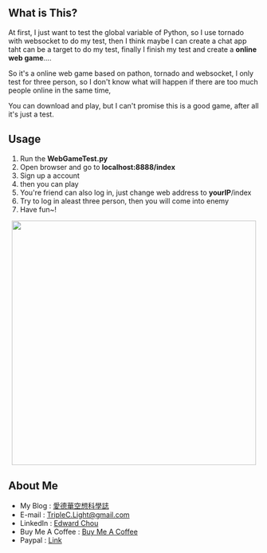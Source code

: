 ## What is This?
At first, I just want to test the global variable of Python, 
so I use tornado with websocket to do my test,
then I think maybe I can create a chat app taht can be a target to do my test,
finally I finish my test and create a **online web game**....

So it's a online web game based on pathon, tornado and websocket,
I only test for three person, so I don't know what will happen if there are too much people online in the same time,

You can download and play, but I can't promise this is a good game, after all it's just a test.

## Usage
1. Run the **WebGameTest.py**
2. Open browser and go to **localhost:8888/index**
3. Sign up a account
4. then you can play
5. You're friend can also log in, just change web address to  **yourIP**/index
6. Try to log in aleast three person, then you will come into enemy
7. Have fun~!

<center><img src="" width=490></center>

## About Me
 - My Blog : [愛德華空想科學誌](https://triplec-light.000webhostapp.com)
 - E-mail : TripleC.Light@gmail.com
 - LinkedIn : [Edward Chou](https://www.linkedin.com/in/edward-chou-42058912a)
 - Buy Me A Coffee : [Buy Me A Coffee](https://www.buymeacoffee.com/YrFKPo2)
 - Paypal : [Link](https://www.paypal.me/TripleCLight?locale.x=zh_TW)
 